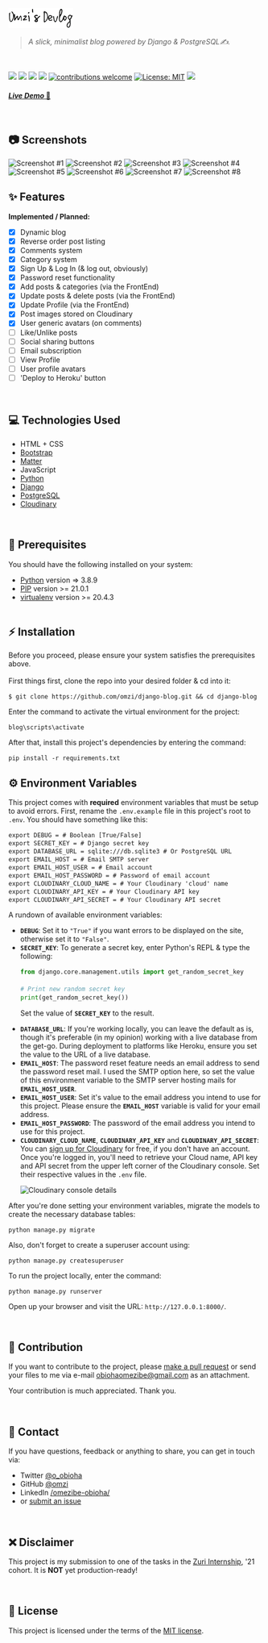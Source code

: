 <a href="https://thatdevlog.herokuapp.com/" target="_blank"><p>
  <img src="static/images/logo.png" alt="Omzi's Devlog logo">
</p></a>
<blockquote cite="https://thatdevlog.herokuapp.com/">
<i>A slick, minimalist blog powered by Django & PostgreSQL✍.</i>
</blockquote>
<br>
<div>

![](https://img.shields.io/github/stars/omzi/django-blog.svg)
![](https://img.shields.io/github/forks/omzi/django-blog.svg)
![](https://img.shields.io/github/repo-size/omzi/django-blog)
![](https://img.shields.io/github/issues/omzi/django-blog.svg)
[![contributions welcome](https://img.shields.io/badge/contributions-welcome-blue.svg?style=flat)](https://github.com/omzi/django-blog/issues)
[![License: MIT](https://img.shields.io/badge/License-MIT-blue.svg)](https://opensource.org/licenses/MIT)
![](https://img.shields.io/twitter/follow/o_obioha.svg?style=social&label=@o_obioha)

</div>

<h4><a href="https://thatdevlog.herokuapp.com/"><i>Live Demo</i> 🚀</a></h4>
<br>


## 📷 **Screenshots**
<img loading="lazy" alt="Screenshot #1" src="https://res.cloudinary.com/omzi/image/upload/v1620274341/github/django-blog/screenshot-01-min_xgzoum.png">
<img loading="lazy" alt="Screenshot #2" src="https://res.cloudinary.com/omzi/image/upload/v1620274340/github/django-blog/screenshot-02-min_ujyeo2.png">
<img loading="lazy" alt="Screenshot #3" src="https://res.cloudinary.com/omzi/image/upload/v1620274338/github/django-blog/screenshot-03-min_gvpcpg.png">
<img loading="lazy" alt="Screenshot #4" src="https://res.cloudinary.com/omzi/image/upload/v1620274338/github/django-blog/screenshot-04-min_hvqa9e.png">
<img loading="lazy" alt="Screenshot #5" src="https://res.cloudinary.com/omzi/image/upload/v1620274342/github/django-blog/screenshot-05-min_qeadcr.png">
<img loading="lazy" alt="Screenshot #6" src="https://res.cloudinary.com/omzi/image/upload/v1620274341/github/django-blog/screenshot-06-min_k3oy4g.png">
<img loading="lazy" alt="Screenshot #7" src="https://res.cloudinary.com/omzi/image/upload/v1620274339/github/django-blog/screenshot-07-min_cdiw2f.png">
<img loading="lazy" alt="Screenshot #8" src="https://res.cloudinary.com/omzi/image/upload/v1620274339/github/django-blog/screenshot-08-min_tkzbv7.png">



## ✨ **Features**
**Implemented / Planned:**
- [X] Dynamic blog
- [X] Reverse order post listing
- [X] Comments system
- [X] Category system
- [X] Sign Up & Log In (& log out, obviously)
- [X] Password reset functionality
- [X] Add posts & categories (via the FrontEnd)
- [X] Update posts & delete posts (via the FrontEnd)
- [X] Update Profile (via the FrontEnd)
- [X] Post images stored on Cloudinary
- [X] User generic avatars (on comments)
- [ ] Like/Unlike posts
- [ ] Social sharing buttons
- [ ] Email subscription
- [ ] View Profile
- [ ] User profile avatars
- [ ] 'Deploy to Heroku' button

<br>

## 💻 **Technologies Used**
- HTML + CSS
- [Bootstrap](https://getbootstrap.com)
- [Matter](https://github.com/finnhvman/matter)
- JavaScript
- [Python](https://python.org)
- [Django](https://djangoproject.com)
- [PostgreSQL](https://postgresql.org)
- [Cloudinary](https://cloudinary.com)

<br>

## 🚩 **Prerequisites**
You should have the following installed on your system:
* [Python](https://python.org/) version => 3.8.9
* [PIP](https://pypi.org/project/pip/) version >= 21.0.1
* [virtualenv](https://pypi.org/project/virtualenv/) version >= 20.4.3
<br><br>

## ⚡ **Installation**
Before you proceed, please ensure your system satisfies the prerequisites above. <br><br>
First things first, clone the repo into your desired folder & cd into it:
```shell
$ git clone https://github.com/omzi/django-blog.git && cd django-blog
```
Enter the command to activate the virtual environment for the project:
```shell
blog\scripts\activate
```
After that, install this project's dependencies by entering the command:
```shell
pip install -r requirements.txt
```
## ⚙ **Environment Variables**
This project comes with **required** environment variables that must be setup to avoid errors. First, rename the `.env.example` file in this project's root to `.env`. You should have something like this:
```shell
export DEBUG = # Boolean [True/False]
export SECRET_KEY = # Django secret key
export DATABASE_URL = sqlite:///db.sqlite3 # Or PostgreSQL URL
export EMAIL_HOST = # Email SMTP server
export EMAIL_HOST_USER = # Email account
export EMAIL_HOST_PASSWORD = # Password of email account
export CLOUDINARY_CLOUD_NAME = # Your Cloudinary 'cloud' name
export CLOUDINARY_API_KEY = # Your Cloudinary API key
export CLOUDINARY_API_SECRET = # Your Cloudinary API secret
```
A rundown of available environment variables:
- **`DEBUG`**: Set it to `"True"` if you want errors to be displayed on the site, otherwise set it to `"False"`.
- **`SECRET_KEY`**: To generate a secret key, enter Python's REPL & type the following:
<ul>

```py
from django.core.management.utils import get_random_secret_key

# Print new random secret key
print(get_random_secret_key())
```
Set the value of **`SECRET_KEY`** to the result.
</ul>

- **`DATABASE_URL`**: If you're working locally, you can leave the default as is, though it's preferable (in my opinion) working with a live database from the get-go. During deployment to platforms like Heroku, ensure you set the value to the URL of a live database.
- **`EMAIL_HOST`**: The password reset feature needs an email address to send the password reset mail. I used the SMTP option here, so set the value of this environment variable to the SMTP server hosting mails for **`EMAIL_HOST_USER`**. 
- **`EMAIL_HOST_USER`**: Set it's value to the email address you intend to use for this project. Please ensure the **`EMAIL_HOST`** variable is valid for your email address.
- **`EMAIL_HOST_PASSWORD`**: The password of the email address you intend to use for this project.
- **`CLOUDINARY_CLOUD_NAME`**, **`CLOUDINARY_API_KEY`** and **`CLOUDINARY_API_SECRET`**: You can [sign up for Cloudinary](https://cloudinary.com/users/register/free) for free, if you don't have an account. Once you're logged in, you'll need to retrieve your Cloud name, API key and API secret from the upper left corner of the Cloudinary console. Set their respective values in the `.env` file.
<ul>

<img loading="lazy" alt="Cloudinary console details" src="https://res.cloudinary.com/omzi/image/upload/v1620275315/github/cloudinary-console-details_lwanbj.png">
</ul>

After you're done setting your environment variables, migrate the models to create the necessary database tables:
```shell
python manage.py migrate
```
Also, don't forget to create a superuser account using:
```shell
python manage.py createsuperuser
```
To run the project locally, enter the command:
```shell
python manage.py runserver
```
Open up your browser and visit the URL: `http://127.0.0.1:8000/`.

<br>


## 👥 **Contribution**
If you want to contribute to the project, please [make a pull request](https://help.github.com/en/articles/creating-a-pull-request) or send your files to me via e-mail [obiohaomezibe@gmail.com](mailto:obiohaomezibe@gmail.com) as an attachment.

Your contribution is much appreciated. Thank you.

<br>

## 💬 **Contact**
If you have questions, feedback or anything to share, you can get in touch via:
* Twitter [@o_obioha](https://twitter.com/o_obioha)
* GitHub [@omzi](https://github.com/omzi)
* LinkedIn [/omezibe-obioha/](https://www.linkedin.com/in/omezibe-obioha/)
* or [submit an issue](https://github.com/omzi/django-blog/issues)

<br>

## ❌ **Disclaimer**
This project is my submission to one of the tasks in the [Zuri Internship](https://internship.zuri.team/), '21 cohort. It is **NOT** yet production-ready!

<br>

## 📄 **License**

This project is licensed under the terms of the
[MIT license](/LICENSE).